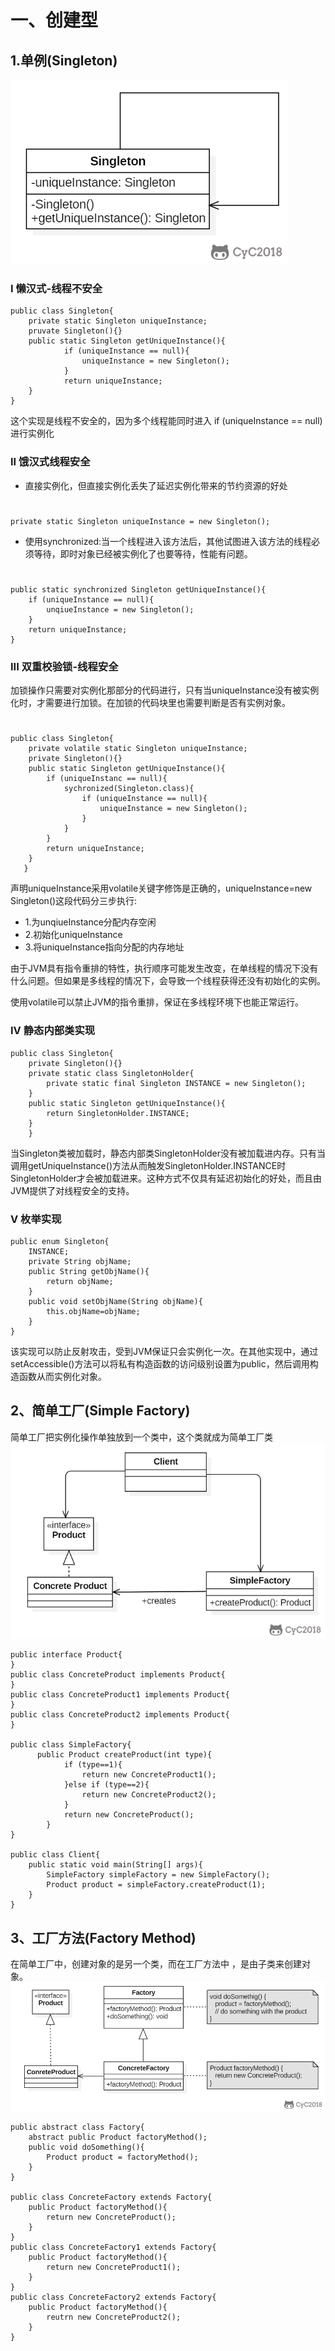 # 一、创建型
## 1.单例(Singleton)

![](./picture/Singleton.png)
### I 懒汉式-线程不安全
	public class Singleton{
		private static Singleton uniqueInstance;
		pruvate Singleton(){}
		public static Singleton getUniqueInstance(){
				if (uniqueInstance == null){
					uniqueInstance = new Singleton();
				}
				return uniqueInstance;
		}
	}
这个实现是线程不安全的，因为多个线程能同时进入 if (uniqueInstance == null)进行实例化

### II 饿汉式线程安全
- 直接实例化，但直接实例化丢失了延迟实例化带来的节约资源的好处
#
	private static Singleton uniqueInstance = new Singleton();

- 使用synchronized:当一个线程进入该方法后，其他试图进入该方法的线程必须等待，即时对象已经被实例化了也要等待，性能有问题。
#
	public static synchronized Singleton getUniqueInstance(){
		if (uniqueInstance == null){
			unqiueInstance = new Singleton();
		}
		return uniqueInstance;
	}

### III 双重校验锁-线程安全
加锁操作只需要对实例化那部分的代码进行，只有当uniqueInstance没有被实例化时，才需要进行加锁。在加锁的代码块里也需要判断是否有实例对象。
#
	public class Singleton{
		private volatile static Singleton uniqueInstance;
		private Singleton(){}
		public static Singleton getUniqueInstance(){
			if (uniqueInstanc == null){
				sychronized(Singleton.class){
					if (uniqueInstance == null){
						uniqueInstance = new Singleton();
					}
				}
			}
			return uniqueInstance;
		}
	   }

声明uniqueInstance采用volatile关键字修饰是正确的，uniqueInstance=new Singleton()这段代码分三步执行:

- 1.为unqiueInstance分配内存空闲
- 2.初始化uniqueInstance
- 3.将uniqueInstance指向分配的内存地址

由于JVM具有指令重排的特性，执行顺序可能发生改变，在单线程的情况下没有什么问题。但如果是多线程的情况下，会导致一个线程获得还没有初始化的实例。

使用volatile可以禁止JVM的指令重排，保证在多线程环境下也能正常运行。

### IV 静态内部类实现
	public class Singleton{
		private Singleton(){}
		private static class SingletonHolder{
			private static final Singleton INSTANCE = new Singleton();
		}
		public static Singleton getUniqueInstance(){
			return SingletonHolder.INSTANCE;
		}
		}
当Singleton类被加载时，静态内部类SingletonHolder没有被加载进内存。只有当调用getUniqueInstance()方法从而触发SingletonHolder.INSTANCE时SingletonHolder才会被加载进来。这种方式不仅具有延迟初始化的好处，而且由JVM提供了对线程安全的支持。
### V 枚举实现
	public enum Singleton{
		INSTANCE;
		private String objName;
		public String getObjName(){
			return objName;
		}
		public void setObjName(String objName){
			this.objName=objName;
		}
	}
	
该实现可以防止反射攻击，受到JVM保证只会实例化一次。在其他实现中，通过setAccessible()方法可以将私有构造函数的访问级别设置为public，然后调用构造函数从而实例化对象。

## 2、简单工厂(Simple Factory)
简单工厂把实例化操作单独放到一个类中，这个类就成为简单工厂类
![](./picture/SimpleFactory.png)
	
	public interface Product{
	}
	public class ConcreteProduct implements Product{
	}
	public class ConcreteProduct1 implements Product{
	}
	public class ConcreteProduct2 implements Product{
	}

	public class SimpleFactory{
	      public Product createProduct(int type){
				if (type==1){
					return new ConcreteProduct1();
				}else if (type==2){
					return new ConcreteProduct2();
				}
				return new ConcreteProduct();
			}
	}

	public class Client{
		public static void main(String[] args){
			SimpleFactory simpleFactory = new SimpleFactory();
			Product product = simpleFactory.createProduct(1);
		}
	}

## 3、工厂方法(Factory Method)
在简单工厂中，创建对象的是另一个类，而在工厂方法中	，是由子类来创建对象。
![](./picture/FactoryMethod.png)

	public abstract class Factory{
        abstract public Product factoryMethod();
		public void doSomething(){
			Product product = factoryMethod();
		}
	}
	
	public class ConcreteFactory extends Factory{
		public Product factoryMethod(){
			return new ConcreteProduct();
		}
	}
	public class ConcreteFactory1 extends Factory{
		public Product factoryMethod(){
			return new ConcreteProduct1();
		}
	}
	public class ConcreteFactory2 extends Factory{
		public Product factoryMethod(){
			reutrn new ConcreteProduct2();
		}
	}